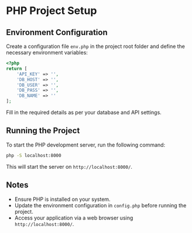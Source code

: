 # PHP Project Setup

## Environment Configuration

Create a configuration file `env.php` in the project root folder and define the necessary environment variables:

```php
<?php
return [
    'API_KEY' => '',
    'DB_HOST' => '',
    'DB_USER' => '',
    'DB_PASS' => '',
    'DB_NAME' => ''
];
```

Fill in the required details as per your database and API settings.

## Running the Project

To start the PHP development server, run the following command:

```sh
php -S localhost:8000
```

This will start the server on `http://localhost:8000/`.

## Notes
- Ensure PHP is installed on your system.
- Update the environment configuration in `config.php` before running the project.
- Access your application via a web browser using `http://localhost:8000/`.

